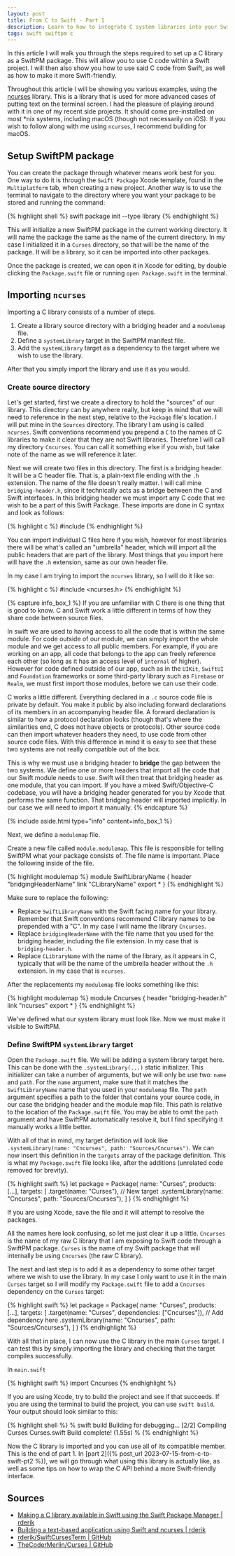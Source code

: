 ```yaml
---
layout: post
title: From C to Swift - Part 1
description: Learn to how to integrate C system libraries into your Swift code
tags: swift swiftpm c
---
```


In this article I will walk you through the steps required to set up a C library as a SwiftPM package. This will allow you to use C code within a Swift project. I will then also show you how to use said C code from Swift, as well as how to make it more Swift-friendly.

Throughout this article I will be showing you various examples, using the [ncurses](https://en.wikipedia.org/wiki/Ncurses) library. This is a library that is used for more advanced cases of putting text on the terminal screen. I had the pleasure of playing around with it in one of my recent side projects. It should come pre-installed on most \*nix systems, including macOS (though not necessarily on iOS). If you wish to follow along with me using `ncurses`, I recommend building for macOS.

## Setup SwiftPM package

You can create the package through whatever means work best for you. One way to do it is through the `Swift Package` Xcode template, found in the `Multiplatform` tab, when creating a new project. Another way is to use the terminal to navigate to the directory where you want your package to be stored and running the command:

{% highlight shell %}
swift package init --type library
{% endhighlight %}

This will initialize a new SwiftPM package in the current working directory. It will name the package the same as the name of the current directory. In my case I initialized it in a `Curses` directory, so that will be the name of the package. It will be a library, so it can be imported into other packages.

Once the package is created, we can open it in Xcode for editing, by double clicking the `Package.swift` file or running `open Package.swift` in the terminal.

## Importing `ncurses`

Importing a C library consists of a number of steps.

1. Create a library source directory with a bridging header and a `modulemap` file.
1. Define a `systemLibrary` target in the SwiftPM manifest file.
1. Add the `systemLibrary` target as a dependency to the target where we wish to use the library.

After that you simply import the library and use it as you would.

### Create source directory

Let's get started, first we create a directory to hold the "sources" of our library. This directory can by anywhere really, but keep in mind that we will need to reference in the next step, relative to the `Package` file's location. I will put mine in the `Sources` directory. The library I am using is called `ncurses`. Swift conventions recommend you prepend a `C` to the names of C libraries to make it clear that they are not Swift libraries. Therefore I will call my directory `Cncurses`. You can call it something else if you wish, but take note of the name as we will reference it later.

Next we will create two files in this directory. The first is a bridging header. It will be a C header file. That is, a plain-text file ending with the `.h` extension. The name of the file doesn't really matter. I will call mine `bridging-header.h`, since it technically acts as a bridge between the C and Swift interfaces. In this bridging header we must import any C code that we wish to be a part of this Swift Package. These imports are done in C syntax and look as follows:

{% highlight c %}
#include <libraryHeader>
{% endhighlight %}

You can import individual C files here if you wish, however for most libraries there will be what's called an "umbrella" header, which will import all the public headers that are part of the library. Most things that you import here will have the `.h` extension, same as our own header file.

In my case I am trying to import the `ncurses` library, so I will do it like so:

{% highlight c %}
#include <ncurses.h>
{% endhighlight %}

{% capture info_box_1 %}
If you are unfamiliar with C there is one thing that is good to know. C and Swift work a little different in terms of how they share code between source files.

In swift we are used to having access to all the code that is within the same module. For code outside of our module, we can simply import the whole module and we get access to all public members. For example, if you are working on an app, all code that belongs to the app can freely reference each other (so long as it has an access level of `internal` of higher). However for code defined outside of our app, such as in the `UIKit`, `SwiftUI` and `Foundation` frameworks or some third-party library such as `Firebase` or `Realm`, we must first import those modules, before we can use their code.

C works a little different. Everything declared in a `.c` source code file is private by default. You make it public by also including forward declarations of its members in an accompanying header file. A forward declaration is similar to how a protocol declaration looks (though that's where the similarities end, C does not have objects or protocols). Other source code can then import whatever headers they need, to use code from other source code files. With this difference in mind it is easy to see that these two systems are not really compatible out of the box.

This is why we must use a bridging header to **bridge** the gap between the two systems. We define one or more headers that import all the code that our Swift module needs to use. Swift will then treat that bridging header as one module, that you can import. If you have a mixed Swift/Objective-C codebase, you will have a bridging header generated for you by Xcode that performs the same function. That bridging header will imported implicitly. In our case we will need to import it manually.
{% endcapture %}

{% include aside.html type="info" content=info_box_1 %}

Next, we define a `modulemap` file.

Create a new file called `module.modulemap`. This file is responsible for telling SwiftPM what your package consists of. The file name is important. Place the following inside of the file.

{% highlight modulemap %}
module SwiftLibraryName {
    header "bridgingHeaderName"
    link "CLibraryName"
    export *
}
{% endhighlight %}

Make sure to replace the following:

- Replace `SwiftLibraryName` with the Swift facing name for your library. Remember that Swift conventions recommend C library names to be prepended with a "C". In my case I will name the library `Cncurses`.
- Replace `bridgingHeaderName` with the file name that you used for the bridging header, including the file extension. In my case that is `bridging-header.h`.
- Replace `CLibraryName` with the name of the library, as it appears in C, typically that will be the name of the umbrella header without the `.h` extension. In my case that is `ncurses`.

After the replacements my `modulemap` file looks something like this:

{% highlight modulemap %}
module Cncurses {
    header "bridging-header.h"
    link "ncurses"
    export *
}
{% endhighlight %}

We've defined what our system library must look like. Now we must make it visible to SwiftPM.

### Define SwiftPM `systemLibrary` target

Open the `Package.swift` file. We will be adding a system library target here. This can be done with the `.systemLibrary(...)` static initializer. This initializer can take a number of arguments, but we will only be use two: `name` and `path`. For the `name` argument, make sure that it matches the `SwiftLibraryName` name that you used in your `modulemap` file. The `path` argument specifies a path to the folder that contains your source code, in our case the bridging header and the module map file. This path is relative to the location of the `Package.swift` file. You may be able to omit the `path` argument and have SwiftPM automatically resolve it, but I find specifying it manually works a little better.

With all of that in mind, my target definition will look like `.systemLibrary(name: "Cncurses", path: "Sources/Cncurses")`. We can now insert this definition in the `targets` array of the package definition. This is what my `Package.swift` file looks like, after the additions (unrelated code removed for brevity).

{% highlight swift %}
let package = Package(
    name: "Curses",
    products: [...],
    targets: [
        .target(name: "Curses"),
        // New target
        .systemLibrary(name: "Cncurses", path: "Sources/Cncurses"),
    ]
)
{% endhighlight %}

If you are using Xcode, save the file and it will attempt to resolve the packages.

All the names here look confusing, so let me just clear it up a little. `Cncurses` is the name of my raw C library that I am exposing to Swift code through a SwiftPM package. `Curses` is the name of my Swift package that will internally be using `Cncurses` (the raw C library).

The next and last step is to add it as a dependency to some other target where we wish to use the library. In my case I only want to use it in the main `Curses` target so I will modify my `Package.swift` file to add a `Cncurses` dependency on the `Curses` target:

{% highlight swift %}
let package = Package(
    name: "Curses",
    products: [...],
    targets: [
    .target(name: "Curses", dependencies: ["Cncurses"]),  // Add dependency here
        .systemLibrary(name: "Cncurses", path: "Sources/Cncurses"),
    ]
)
{% endhighlight %}

With all that in place, I can now use the C library in the main `Curses` target. I can test this by simply importing the library and checking that the target compiles successfully.

In `main.swift`

{% highlight swift %}
import Cncurses
{% endhighlight %}

If you are using Xcode, try to build the project and see if that succeeds. If you are using the terminal to build the project, you can use `swift build`. Your output should look similar to this:

{% highlight shell %}
 % swift build
Building for debugging...
[2/2] Compiling Curses Curses.swift
Build complete! (1.55s)
 %
{% endhighlight %}

Now the C library is imported and you can use all of its compatible member. This is the end of part 1. In [part 2]({% post_url 2023-07-15-from-c-to-swift-pt2 %}), we will go through what using this library is actually like, as well as some tips on how to wrap the C API behind a more Swift-friendly interface.

## Sources

- [Making a C library available in Swift using the Swift Package Manager \| rderik](https://rderik.com/blog/making-a-c-library-available-in-swift-using-the-swift-package/)
- [Building a text-based application using Swift and ncurses \| rderik](https://rderik.com/blog/building-a-text-based-application-using-swift-and-ncurses/)
- [rderik/SwiftCursesTerm \| GitHub](https://github.com/rderik/SwiftCursesTerm)
- [TheCoderMerlin/Curses \| GitHub](https://github.com/TheCoderMerlin/Curses/)
